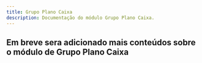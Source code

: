 ```yaml
---
title: Grupo Plano Caixa
description: Documentação do módulo Grupo Plano Caixa.
---
```


## Em breve sera adicionado mais conteúdos sobre o módulo de Grupo Plano Caixa
